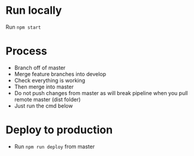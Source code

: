 # Run locally
Run `npm start`

# Process
- Branch off of master
- Merge feature branches into develop
- Check everything is working
- Then merge into master
- Do not push changes from master as will break pipeline when you pull remote master (dist folder)
- Just run the cmd below

# Deploy to production
- Run `npm run deploy` from master



